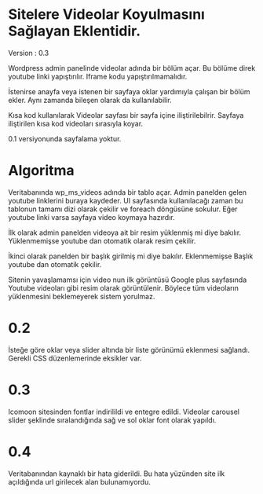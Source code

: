 Sitelere Videolar Koyulmasını Sağlayan Eklentidir.
============

Version  : 0.3

Wordpress admin panelinde videolar adında bir bölüm açar.
Bu bölüme direk youtube linki yapıştırılır.
Iframe kodu yapıştırılmamalıdır.

İstenirse anayfa veya istenen bir sayfaya oklar yardımıyla çalışan bir bölüm ekler.
Aynı zamanda bileşen olarak da kullanılabilir.

Kısa kod kullanılarak Videolar sayfası bir sayfa içine iliştirilebilrir.
Sayfaya iliştirilen kısa kod videoları sırasıyla koyar.

0.1 versiyonunda sayfalama yoktur.


Algoritma
======================

Veritabanında wp_ms_videos adında bir tablo açar.
Admin panelden gelen youtube linklerini buraya kaydeder.
UI sayfasında kullanılacağı zaman bu tablonun tamamı dizi olarak çekilir ve foreach döngüsüne sokulur.
Eğer youtube linki varsa sayfaya video koymaya hazırdır.

İlk olarak admin panelden videoya ait bir resim yüklenmiş mi diye bakılır.
Yüklenmemişse youtube dan otomatik olarak resim çekilir.

İkinci olarak panelden bir başlık girilmiş mi diye bakılır.
Eklenmemişse Başlık youtube dan otomatik çekilir.

Sitenin yavaşlamamsı için video nun ilk görüntüsü Google plus sayfasında Youtube videoları gibi resim olarak görüntülenir.
Böylece tüm videoların yüklenmesini beklemeyerek sistem yorulmaz.

0.2
======================
İsteğe göre oklar veya slider altında bir liste görünümü eklenmesi sağlandı.
Gerekli CSS düzenlemerinde eksikler var.

0.3
======================
Icomoon sitesinden fontlar indirilildi ve entegre edildi.
Videolar carousel slider şeklinde sıralandığında sağ ve sol oklar font olarak yapıldı.

0.4
======================
Veritabanından kaynaklı bir hata giderildi.
Bu hata yüzünden site ilk açıldığında url girilecek alan bulunamıyordu.


